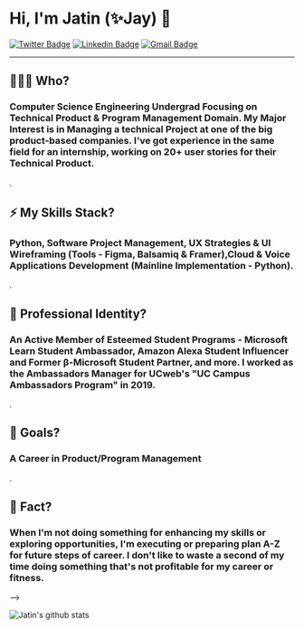 # Hi, I'm Jatin (✨Jay) 👋
[![Twitter Badge](https://img.shields.io/badge/-@Jpandya26-1ca0f1?style=flat-square&labelColor=1ca0f1&logo=twitter&logoColor=white&link=https://twitter.com/Jpandya26)](https://twitter.com/Jpandya26) [![Linkedin Badge](https://img.shields.io/badge/-JatinPandya-blue?style=flat-square&logo=Linkedin&logoColor=white&link=https://www.linkedin.com/in/jatinjpnd268/)](https://www.linkedin.com/in/jatinjpnd268/)
[![Gmail Badge](https://img.shields.io/badge/-jatinjpnd268@gmail.com-c14438?style=flat-square&logo=Gmail&logoColor=white&link=mailto:jatinjpnd268@gmail.com)](mailto:jatinjpnd268@gmail.com)

---

## 🧑🏻‍💼 Who?
### Computer Science Engineering Undergrad Focusing on Technical Product & Program Management Domain. My Major Interest is in Managing a technical Project at one of the big product-based companies. I've got experience in the same field for an internship, working on 20+ user stories for their Technical Product.
.
## ⚡ My Skills Stack?
### Python, Software Project Management, UX Strategies & UI Wireframing (Tools - Figma, Balsamiq & Framer),Cloud & Voice Applications Development (Mainline Implementation - Python).
.
## 🌱 Professional Identity?
### An Active Member of Esteemed Student Programs - Microsoft Learn Student Ambassador, Amazon Alexa Student Influencer and Former β-Microsoft Student Partner, and more. I worked as the Ambassadors Manager for UCweb's "UC Campus Ambassadors Program" in 2019.
.
## 🤔 Goals?
### A Career in Product/Program Management
.
## 🤖 Fact? 
### When I'm not doing something for enhancing my skills or exploring opportunities, I'm executing or preparing plan A-Z for future steps of career. I don't like to waste a second of my time doing something that's not profitable for my career or fitness.
--> 

![Jatin's github stats](https://github-readme-stats.vercel.app/api?username=Jatinpandya26&show_icons=true)
